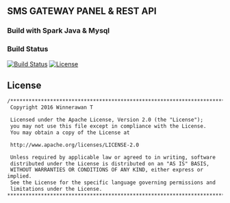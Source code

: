 ## SMS GATEWAY PANEL & REST API
### Build with Spark Java & Mysql
### Build Status
[![Build 
Status](https://api.travis-ci.org/winnerawan/SMSD.svg?branch=master)](https://travis-ci.org/winnerawan/SMSD)
[![License](https://img.shields.io/badge/license-Apache%202-4EB1BA.svg?style=flat-square)](https://www.apache.org/licenses/LICENSE-2.0.html)

## License 
```html
/****************************************************************************
 Copyright 2016 Winnerawan T

 Licensed under the Apache License, Version 2.0 (the "License");
 you may not use this file except in compliance with the License.
 You may obtain a copy of the License at

 http://www.apache.org/licenses/LICENSE-2.0

 Unless required by applicable law or agreed to in writing, software
 distributed under the License is distributed on an "AS IS" BASIS,
 WITHOUT WARRANTIES OR CONDITIONS OF ANY KIND, either express or 
implied.
 See the License for the specific language governing permissions and
 limitations under the License.
****************************************************************************/
```

